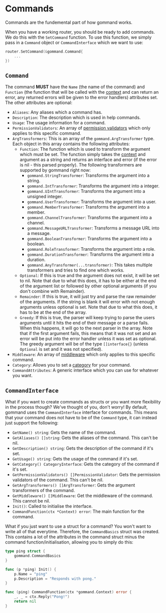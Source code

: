 # Commands
Commands are the fundemental part of how gommand works.

When you have a working router, you should be ready to add commands. We do this with the `SetCommand` function. To use this function, we simply pass in a `Command` object or `CommandInterface` which we want to use:
```go
router.SetCommand(&gommand.Command{
    ...
})
```

## `Command`
The command **MUST** have the `Name` (the name of the command) and `Function` (the function that will be called with the [context](./context.md) and can return an error, any returned errors will be given to the error handlers) attributes set. The other attributes are optional:

- `Aliases`: Any aliases which a command has.
- `Description`: The description which is used in help commands.
- `Usage`: The usage information for a command.
- `PermissionValidators`: An array of [permission validators](./permission-validators.md) which only applies to this specific command.
- `ArgTransformers`: This is an array of the `gommand.ArgTransformer` type. Each object in this array contains the following attributes:
    - `Function`: The function which is used to transform the argument which must be set. The function simply takes the [context](./context.md) and argument as a string and returns an interface and error (if the error is nil - this parsed properly). The following transformers are supported by gommand right now:
        - `gommand.StringTransformer`: Transforms the argument into a string.
        - `gommand.IntTransformer`: Transforms the argument into a integer.
        - `gommand.UIntTransformer`: Transforms the argument into a unsigned integer.
        - `gommand.UserTransformer`: Transforms the argument into a user.
        - `gommand.MemberTransformer`: Transforms the argument into a member.
        - `gommand.ChannelTransformer`: Transforms the argument into a channel.
        - `gommand.MessageURLTransformer`: Transforms a message URL into a message.
        - `gommand.BooleanTransformer`: Transforms the argument into a boolean.
        - `gommand.RoleTransformer`: Transforms the argument into a role.
        - `gommand.DurationTransformer`: Transforms the argument into a duration.
        - `gommand.AnyTransformer(...transformer)`: This takes multiple transformers and tries to find one which works.
    - `Optional`: If this is true and the argument does not exist, it will be set to nil. Note that due to what this does, it has to be either at the end of the argument list or followed by other optional arguments (if you don't combine with Remainder).
    - `Remainder`: If this is true, it will just try and parse the raw remainder of the arguments. If the string is blank it will error with not enough arguments unless optional is set. Note that due to what this does, it has to be at the end of the array.
    - `Greedy`: If this is true, the parser will keep trying to parse the users arguments until it hits the end of their message or a parse fails. When this happens, it will go to the next parser in the array. Note that if the first argument fails, this means that it was not set and an error will be put into the error handler unless it was set as optional. The greedy argument will be of the type `[]interface{}` (unless `Optional` is set and it was not specified).
- `Middleware`: An array of [middleware](./middleware.md) which only applies to this specific command.
- `Category`: Allows you to set a [category](./categories.md) for your command.
- `CommandAttributes`: A generic interface which you can use for whatever you want.

## `CommandInterface`

What if you want to create commands as structs or you want more flexibility in the process though? We've thought of you, don't worry! By default, gommand uses the `CommandInterface` interface for commands. This means that your command does not have to be of the `Command` type, it can instead just support the following:

- `GetName() string`: Gets the name of the command.
- `GetAliases() []string`: Gets the aliases of the command. This can't be nil.
- `GetDescription() string`: Gets the description of the command if it's set.
- `GetUsage() string`: Gets the usage of the command if it's set.
- `GetCategory() CategoryInterface`: Gets the category of the command if it's set.
- `GetPermissionValidators() []PermissionValidator`: Gets the permission validators of the command. This can't be nil.
- `GetArgTransformers() []ArgTransformer`: Gets the argument transformers of the command.
- `GetMiddleware() []Middleware`: Get the middleware of the command. This cannot be nil.
- `Init()`: Called to initialise the interface.
- `CommandFunction(ctx *Context) error`: The main function for the command.

What if you just want to use a struct for a command? You won't want to write all of that everytime. Therefore, the `CommandBasics` struct was created. This contains a lot of the attributes in the command struct minus the command function/initialisation, allowing you to simply do this:

```go
type ping struct {
	gommand.CommandBasics
}

func (p *ping) Init() {
	p.Name = "ping"
	p.Description = "Responds with pong."
}

func (ping) CommandFunction(ctx *gommand.Context) error {
	_, _ = ctx.Reply("Pong!")
	return nil
}
```
